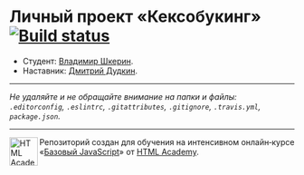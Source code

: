 # Личный проект «Кексобукинг» [![Build status][travis-image]][travis-url]

* Студент: [Владимир Шкерин](https://up.htmlacademy.ru/javascript/11/user/410531).
* Наставник: [Дмитрий Дудкин](https://up.htmlacademy.ru/javascript/11/user/565179).

---

_Не удаляйте и не обращайте внимание на папки и файлы:_<br>
_`.editorconfig`, `.eslintrc`, `.gitattributes`, `.gitignore`, `.travis.yml`, `package.json`._

---

<a href="https://htmlacademy.ru/intensive/javascript"><img align="left" width="50" height="50" title="HTML Academy" src="https://up.htmlacademy.ru/static/img/intensive/javascript/logo-for-github.svg"></a>

Репозиторий создан для обучения на интенсивном онлайн‑курсе «[Базовый JavaScript](https://htmlacademy.ru/intensive/javascript)» от [HTML Academy](https://htmlacademy.ru).

[travis-image]: https://travis-ci.org/htmlacademy-javascript/410531-keksobooking.svg?branch=master
[travis-url]: https://travis-ci.org/htmlacademy-javascript/410531-keksobooking

